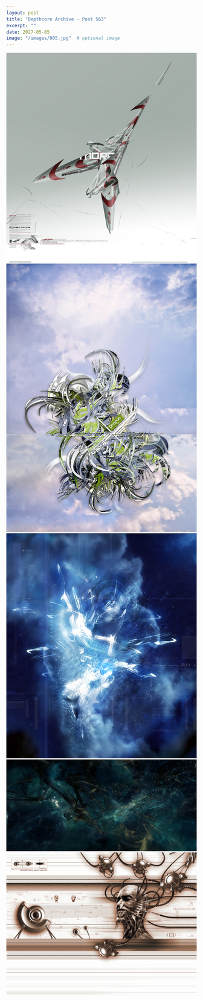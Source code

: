 ```yaml
---
layout: post
title: "Depthcore Archive - Post 563"
excerpt: ""
date: 2027-05-05
image: "/images/905.jpg"  # optional image
---
```


<img src="/images/905.jpg">
<img src="/images/906.jpg" alt="906.jpg"/>
<img src="/images/907.jpg" alt="907.jpg"/>
<img src="/images/908.jpg" alt="908.jpg"/>
<img src="/images/910.jpg" alt="910.jpg"/>

